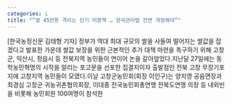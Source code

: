 ```yaml
---
categories: i
title: "“쌀 45만톤 격리는 단기 미봉책 … 양곡관리법 전면 개정해야”"
---
```

[한국농정신문 김태형 기자] 정부가 역대 최대 규모의 쌀을 사들여 떨어지는 쌀값을 잡겠다고 발표한 가운데 쌀값 보장을 위한 근본적인 추가 대책 마련을 촉구하기 위해 고창군, 익산시, 정읍시 등 전북지역 농민들이 연이어 논을 갈아엎었다.지난달 27일에는 동학농민혁명의 시작을 알리는 포고문을 선포한 집결지이자 출발점인 전북 고창 무장기포지에 고창지역 농민들이 모였다.이날 고창군농민회(회장 이인구)는 양치영 공음면장과 최경심 고창군 귀농귀촌협의회장, 이대종 전국농민회총연맹 전북도연맹 의장 등 내외빈을 비롯해 농민회원 100여명이 참석한